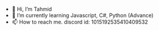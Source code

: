 - 👋 Hi, I’m Tahmid
- 🌱 I’m currently learning Javascript, C#, Python (Advance)
- 📫 How to reach me. discord id: 1015192535410409532

<!---
itsTahmidlol/itsTahmidlol is a ✨ special ✨ repository because its `README.md` (this file) appears on your GitHub profile.
You can click the Preview link to take a look at your changes.
--->
